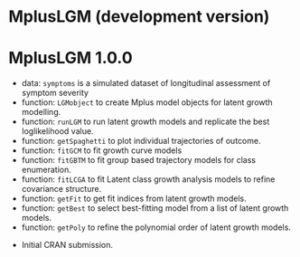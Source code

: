 # MplusLGM (development version)

# MplusLGM 1.0.0
- data: `symptoms` is a simulated dataset of longitudinal assessment of symptom severity
- function: `LGMobject` to create Mplus model objects for latent growth modelling.
- function: `runLGM` to run latent growth models and replicate the best loglikelihood value.
- function: `getSpaghetti` to plot individual trajectories of outcome.
- function: `fitGCM` to fit growth curve models
- function: `fitGBTM` to fit group based trajectory models for class enumeration.
- function: `fitLCGA` to fit Latent class growth analysis models to refine covariance structure.
- function: `getFit` to get fit indices from latent growth models.
- function: `getBest` to select best-fitting model from a list of latent growth models.
- function: `getPoly` to refine the polynomial order of latent growth models.

* Initial CRAN submission.
